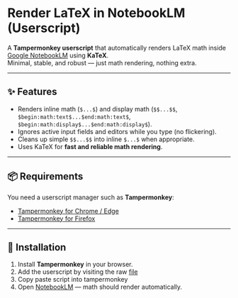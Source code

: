 # Render LaTeX in NotebookLM (Userscript)

A **Tampermonkey userscript** that automatically renders LaTeX math inside [Google NotebookLM](https://notebooklm.google.com) using **KaTeX**.  
Minimal, stable, and robust — just math rendering, nothing extra.

---

## ✨ Features
- Renders inline math (`$...$`) and display math (`$$...$$`, `$begin:math:text$...$end:math:text$`, `$begin:math:display$...$end:math:display$`).
- Ignores active input fields and editors while you type (no flickering).
- Cleans up simple `$$...$$` into inline `$...$` when appropriate.
- Uses KaTeX for **fast and reliable math rendering**.

---

## 📦 Requirements
You need a userscript manager such as **Tampermonkey**:

- [Tampermonkey for Chrome / Edge](https://www.tampermonkey.net/)
- [Tampermonkey for Firefox](https://addons.mozilla.org/en-US/firefox/addon/tampermonkey/)

---

## 🚀 Installation
1. Install **Tampermonkey** in your browser.
2. Add the userscript by visiting the raw [file](https://github.com/shri-kj/notebooklm-katex-userscript/blob/main/notebooklm-katex.user.js)
3. Copy paste script into tampermonkey
3. Open [NotebookLM](https://notebooklm.google.com) — math should render automatically.

